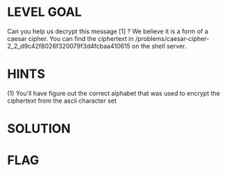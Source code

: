 # LEVEL GOAL

Can you help us decrypt this message [1] ? We believe it is a form of a caesar cipher. You can find the ciphertext in /problems/caesar-cipher-2_2_d9c42f8026f320079f3d4fcbaa410615 on the shell server.

# HINTS

(1) You'll have figure out the correct alphabet that was used to encrypt the ciphertext from the ascii character set

# SOLUTION


# FLAG
